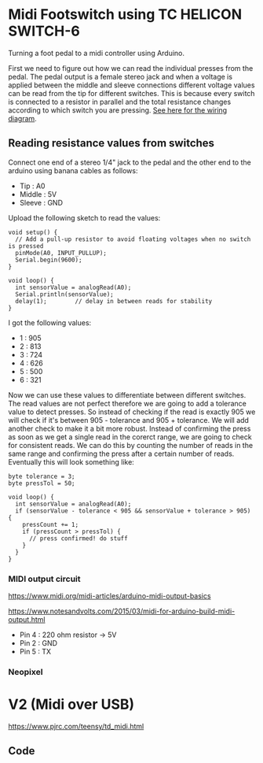 # Midi Footswitch using TC HELICON SWITCH-6
Turning a foot pedal to a midi controller using Arduino.

First we need to figure out how we can read the individual presses from the pedal. The pedal output is a female stereo jack and when a voltage is applied between the middle and sleeve connections different voltage values can be read from the tip for different switches. This is because every switch is connected to a resistor in parallel and the total resistance changes according to which switch you are pressing. [See here for the wiring diagram](https://www.just-jamie.com/2015/02/07/tc-helicon-switch-6-schematic/).

## Reading resistance values from switches
Connect one end of a stereo 1/4" jack to the pedal and the other end to the arduino using banana cables as follows:
- Tip : A0
- Middle : 5V
- Sleeve : GND

Upload the following sketch to read the values:

```
void setup() {
  // Add a pull-up resistor to avoid floating voltages when no switch is pressed
  pinMode(A0, INPUT_PULLUP);
  Serial.begin(9600);
}

void loop() {
  int sensorValue = analogRead(A0);
  Serial.println(sensorValue);
  delay(1);        // delay in between reads for stability
}
```

I got the following values:
- 1 : 905
- 2 : 813
- 3 : 724
- 4 : 626
- 5 : 500
- 6 : 321

Now we can use these values to differentiate between different switches. The read values are not perfect therefore we are going to add a tolerance value to detect presses. So instead of checking if the read is exactly 905 we will check if it's between 905 - tolerance and 905 + tolerance. We will add another check to make it a bit more robust. Instead of confirming the press as soon as we get a single read in the corerct range, we are going to check for consistent reads. We can do this by counting the number of reads in the same range and confirming the press after a certain number of reads. Eventually this will look something like:

```
byte tolerance = 3;
byte pressTol = 50;

void loop() {
  int sensorValue = analogRead(A0);
  if (sensorValue - tolerance < 905 && sensorValue + tolerance > 905) {
    pressCount += 1;
    if (pressCount > pressTol) {
      // press confirmed! do stuff
    }
  }
}
```

### MIDI output circuit
https://www.midi.org/midi-articles/arduino-midi-output-basics

https://www.notesandvolts.com/2015/03/midi-for-arduino-build-midi-output.html

- Pin 4 : 220 ohm resistor -> 5V
- Pin 2 : GND
- Pin 5 : TX



### Neopixel


# V2 (Midi over USB)
https://www.pjrc.com/teensy/td_midi.html

## Code

```

```
